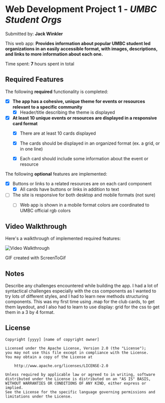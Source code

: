 # Web Development Project 1 - *UMBC Student Orgs*

Submitted by: **Jack Winkler**

This web app: **Provides information about popular UMBC student led organizations in an easily accessible format, with images, descriptions, and links to more information about each one.**

Time spent: **7** hours spent in total

## Required Features

The following **required** functionality is completed:

- [x] **The app has a cohesive, unique theme for events or resources relevant to a specific community**
  - [x] Header/title describing the theme is displayed
- [x] **At least 10 unique events or resources are displayed in a responsive card format**
  - [x] There are at least 10 cards displayed 
  - [x] The cards should be displayed in an organized format (ex. a grid, or in one line)
  - [x] Each card should include some information about the event or resource


The following **optional** features are implemented:

- [x] Buttons or links to a related resources are on each card component
  - [x] All cards have buttons or links in addition to text
- [ ] The site is responsive for both desktop and mobile formats (not sure)
  - [ ] Web app is shown in a mobile format
  colors are coordinated to UMBC official rgb colors


## Video Walkthrough

Here's a walkthrough of implemented required features:

<img src='https://i.imgur.com/3Ohsbeo.gif' title='Video Walkthrough' width='' alt='Video Walkthrough' />

<!-- Replace this with whatever GIF tool you used! -->
GIF created with ScreenToGif
<!-- Recommended tools:
[Kap](https://getkap.co/) for macOS
[ScreenToGif](https://www.screentogif.com/) for Windows
[peek](https://github.com/phw/peek) for Linux. -->

## Notes

Describe any challenges encountered while building the app.
I had a lot of syntactical challenges especially with the css components as I wanted to try lots of different styles, and I had to learn new methods structuring components. This was my first time using .map for the club cards, to get them layedout, and I also had to learn to use display: grid for the css to get them in a 3 by 4 format.

## License

    Copyright [yyyy] [name of copyright owner]

    Licensed under the Apache License, Version 2.0 (the "License");
    you may not use this file except in compliance with the License.
    You may obtain a copy of the License at

        http://www.apache.org/licenses/LICENSE-2.0

    Unless required by applicable law or agreed to in writing, software
    distributed under the License is distributed on an "AS IS" BASIS,
    WITHOUT WARRANTIES OR CONDITIONS OF ANY KIND, either express or implied.
    See the License for the specific language governing permissions and
    limitations under the License.
